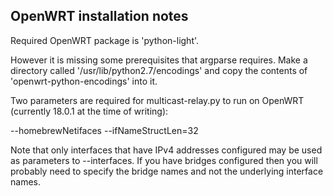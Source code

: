 OpenWRT installation notes
--------------------------

Required OpenWRT package is 'python-light'.

However it is missing some prerequisites that argparse requires. Make
a directory called '/usr/lib/python2.7/encodings' and copy the contents
of 'openwrt-python-encodings' into it.

Two parameters are required for multicast-relay.py to run on OpenWRT
(currently 18.0.1 at the time of writing):

  --homebrewNetifaces
  --ifNameStructLen=32

Note that only interfaces that have IPv4 addresses configured may be used
as parameters to --interfaces. If you have bridges configured then you will
probably need to specify the bridge names and not the underlying interface
names.

